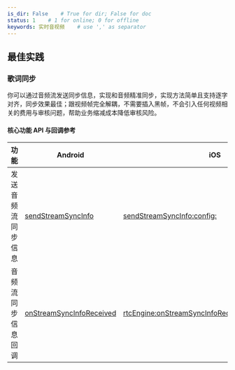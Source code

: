 ```yaml
---
is_dir: False    # True for dir; False for doc
status: 1    # 1 for online; 0 for offline
keywords: 实时音视频    # use ',' as separator
---
```


## 最佳实践
### 歌词同步

你可以通过音频流发送同步信息，实现和音频精准同步，实现方法简单且支持逐字对齐，同步效果最佳；跟视频帧完全解耦，不需要插入黑帧，不会引入任何视频相关的费用与审核问题，帮助业务缩减成本降低审核风险。


#### 核心功能 API 与回调参考
|**功能** |**Android**|**iOS**|
|---|---|---|
|发送音频流同步信息 |[sendStreamSyncInfo](Android-api#sendstreamsyncinfo) |[sendStreamSyncInfo:config:](iOS-api#sendstreamsyncinfo-config) |
|音频流同步信息回调 |[onStreamSyncInfoReceived](Android-callback#onstreamsyncinforeceived) |[rtcEngine:onStreamSyncInfoReceived:streamType:data:](iOS-callback#rtcengine-onstreamsyncinforeceived-streamtype-data) |
